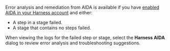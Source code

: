 Error analysis and remediation from AIDA is available if you have [enabled AIDA in your Harness account](/docs/platform/Harness-AIDA/aida-overview.md#enable-aida) and either:

* A step in a stage failed.
* A stage that contains no steps failed.

When viewing the logs for the failed step or stage, select the **Harness AIDA** dialog to review error analysis and troubleshooting suggestions.
